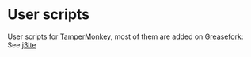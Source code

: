 User scripts
============

User scripts for [TamperMonkey](http://tampermonkey.net/), most of them are added on [Greasefork](greasyfork.org): See [j3lte](https://greasyfork.org/users/7475-j3lte)
